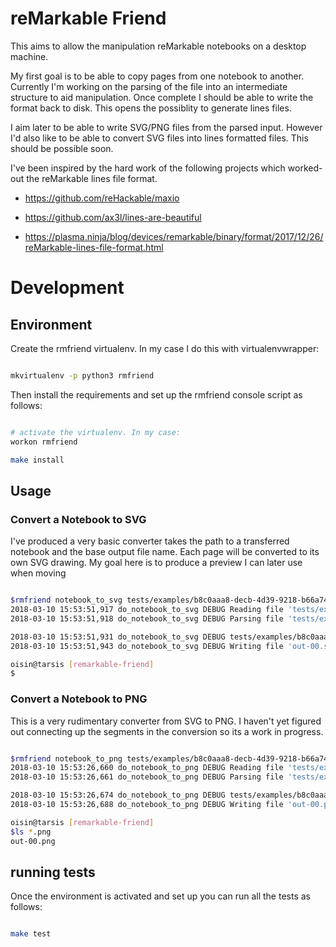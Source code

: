 # reMarkable Friend

This aims to allow the manipulation reMarkable notebooks on a desktop machine.

My first goal is to be able to copy pages from one notebook to another.
Currently I'm working on the parsing of the file into an intermediate
structure to aid manipulation. Once complete I should be able to write the
format back to disk. This opens the possiblity to generate lines files.

I aim later to be able to write SVG/PNG files from the parsed input. However
I'd also like to be able to convert SVG files into lines formatted files. This
should be possible soon.

I've been inspired by the hard work of the following projects which worked-out
the reMarkable lines file format.

 - https://github.com/reHackable/maxio

 - https://github.com/ax3l/lines-are-beautiful

 - https://plasma.ninja/blog/devices/remarkable/binary/format/2017/12/26/reMarkable-lines-file-format.html

# Development

## Environment


Create the rmfriend virtualenv. In my case I do this with virtualenvwrapper:

```bash

mkvirtualenv -p python3 rmfriend

```

Then install the requirements and set up the rmfriend console script as follows:

```bash

# activate the virtualenv. In my case:
workon rmfriend

make install

```

## Usage


### Convert a Notebook to SVG

I've produced a very basic converter takes the path to a transferred notebook
and the base output file name. Each page will be converted to its own SVG
drawing. My goal here is to produce a preview I can later use when moving

```bash

$rmfriend notebook_to_svg tests/examples/b8c0aaa8-decb-4d39-9218-b66a7418aef9.lines  out
2018-03-10 15:53:51,917 do_notebook_to_svg DEBUG Reading file 'tests/examples/b8c0aaa8-decb-4d39-9218-b66a7418aef9.lines'
2018-03-10 15:53:51,918 do_notebook_to_svg DEBUG Parsing file 'tests/examples/b8c0aaa8-decb-4d39-9218-b66a7418aef9.lines'

2018-03-10 15:53:51,931 do_notebook_to_svg DEBUG tests/examples/b8c0aaa8-decb-4d39-9218-b66a7418aef9.lines has '1' pages.
2018-03-10 15:53:51,943 do_notebook_to_svg DEBUG Writing file 'out-00.svg'.

oisin@tarsis [remarkable-friend]
$

```

### Convert a Notebook to PNG

This is a very rudimentary converter from SVG to PNG. I haven't yet figured out connecting up the segments in the conversion so its a work in progress.

```bash

$rmfriend notebook_to_png tests/examples/b8c0aaa8-decb-4d39-9218-b66a7418aef9.lines  out
2018-03-10 15:53:26,660 do_notebook_to_png DEBUG Reading file 'tests/examples/b8c0aaa8-decb-4d39-9218-b66a7418aef9.lines'
2018-03-10 15:53:26,661 do_notebook_to_png DEBUG Parsing file 'tests/examples/b8c0aaa8-decb-4d39-9218-b66a7418aef9.lines'

2018-03-10 15:53:26,674 do_notebook_to_png DEBUG tests/examples/b8c0aaa8-decb-4d39-9218-b66a7418aef9.lines has '1' pages.
2018-03-10 15:53:26,688 do_notebook_to_png DEBUG Writing file 'out-00.png'.

oisin@tarsis [remarkable-friend]
$ls *.png
out-00.png


```


## running tests

Once the environment is activated and set up you can run all the tests as follows:

```bash

make test

```
